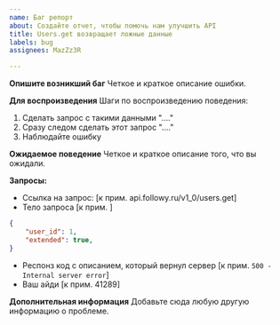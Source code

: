 ```yaml
---
name: Баг репорт
about: Создайте отчет, чтобы помочь нам улучшить API
title: Users.get возвращает ложные данные
labels: bug
assignees: MazZz3R

---
```


**Опишите возникший баг**
Четкое и краткое описание ошибки.

**Для воспроизведения**
Шаги по воспроизведению поведения:
1. Сделать запрос с такими данными "...."
2. Сразу следом сделать этот запрос "...."
3. Наблюдайте ошибку

**Ожидаемое поведение**
Четкое и краткое описание того, что вы ожидали.

**Запросы:**
 - Ссылка на запрос: [к прим. api.followy.ru/v1_0/users.get]
 - Тело запроса [к прим. ]
```json
{
    "user_id": 1,
    "extended": true,
}
```
 - Респонз код с описанием, который вернул сервер [к прим. `500 - Internal server error`]
 - Ваш айди [к прим. 41289]

**Дополнительная информация**
Добавьте сюда любую другую информацию о проблеме.
